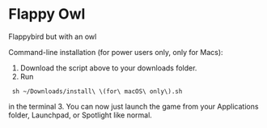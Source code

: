 # Flappy Owl
Flappybird but with an owl

Command-line installation (for power users only, only for Macs):
1. Download the script above to your downloads folder.
2. Run
```
 sh ~/Downloads/install\ \(for\ macOS\ only\).sh
```
in the terminal
3. You can now just launch the game from your Applications folder, Launchpad, or Spotlight like normal.
